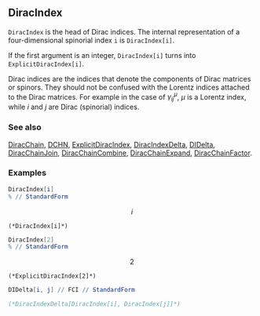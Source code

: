 ## DiracIndex

`DiracIndex` is the head of Dirac indices. The internal representation of a four-dimensional spinorial index `i` is `DiracIndex[i]`.

If the first argument is an integer, `DiracIndex[i]` turns into `ExplicitDiracIndex[i]`.

Dirac indices are the indices that denote the components of Dirac matrices or spinors. They should not be confused with the Lorentz indices attached to the Dirac matrices. For example in the case of $\gamma_{ij}^{\mu}$,  $\mu$ is a Lorentz index, while $i$ and $j$ are Dirac (spinorial) indices.

### See also

[DiracChain](DiracChain), [DCHN](DCHN), [ExplicitDiracIndex](ExplicitDiracIndex), [DiracIndexDelta](DiracIndexDelta), [DIDelta](DIDelta), [DiracChainJoin](DiracChainJoin), [DiracChainCombine](DiracChainCombine), [DiracChainExpand](DiracChainExpand), [DiracChainFactor](DiracChainFactor).

### Examples

```mathematica
DiracIndex[i]
% // StandardForm
```

$$i$$

```
(*DiracIndex[i]*)
```

```mathematica
DiracIndex[2]
% // StandardForm
```

$$2$$

```
(*ExplicitDiracIndex[2]*)
```

```mathematica
DIDelta[i, j] // FCI // StandardForm

(*DiracIndexDelta[DiracIndex[i], DiracIndex[j]]*)
```